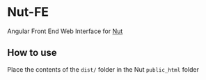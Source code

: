 # Nut-FE

Angular Front End Web Interface for [Nut](https://github.com/blawar/nut)

## How to use

Place the contents of the `dist/` folder in the Nut `public_html` folder
